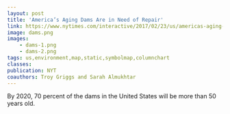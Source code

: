```yaml
---
layout: post
title: 'America’s Aging Dams Are in Need of Repair'
link: https://www.nytimes.com/interactive/2017/02/23/us/americas-aging-dams-are-in-need-of-repair.html
image: dams.png
images:
    - dams-1.png
    - dams-2.png
tags: us,environment,map,static,symbolmap,columnchart
classes:
publication: NYT
coauthors: Troy Griggs and Sarah Almukhtar
---
```


By 2020, 70 percent of the dams in the United States will be more than 50 years old.
